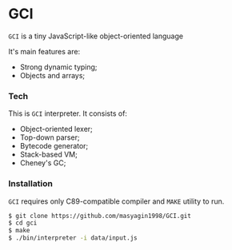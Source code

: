 # GCI

`GCI` is a tiny JavaScript-like object-oriented language

It's main features are:
  - Strong dynamic typing;
  - Objects and arrays;

### Tech

This is `GCI` interpreter.
It consists of:
  - Object-oriented lexer;
  - Top-down parser;
  - Bytecode generator;
  - Stack-based VM;
  - Cheney's GC;

### Installation

`GCI` requires only C89-compatible compiler and `MAKE` utility to run.

```sh
$ git clone https://github.com/masyagin1998/GCI.git
$ cd gci
$ make
$ ./bin/interpreter -i data/input.js
```

